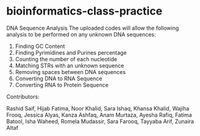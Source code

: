 # bioinformatics-class-practice
DNA Sequence Analysis
The uploaded codes will allow the following analysis to be performed on any unknown DNA sequences:

1) Finding GC Content
2) Finding Pyrimidines and Purines percentage
3) Counting the number of each nucleotide
4) Matching STRs with an unknown sequence
5) Removing spaces between DNA sequences
6) Converting DNA to RNA Sequence
7) Converting RNA to Protein Sequence

Contributors:

Rashid Saif, Hijab Fatima, Noor Khalid, Sara Ishaq, Khansa Khalid, Wajiha Frooq, Jessica Alyas, Kanza Ashfaq, Anam Murtaza, Ayesha Rafiq, Fatima Batool, Isha Waheed, 
Romela Mudassir, Sara Farooq, Tayyaba Arif, Zunaira Altaf
